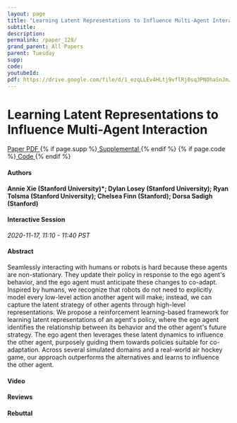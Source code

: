 ```yaml
---
layout: page
title: "Learning Latent Representations to Influence Multi-Agent Interaction"
subtitle: 
description:
permalink: /paper_128/
grand_parent: All Papers
parent: Tuesday
supp: 
code: 
youtubeId: 
pdf: https://drive.google.com/file/d/1_ezqLLEv4HLtj9vflRj0sq3PNOhaSnJm/view
---
```


# Learning Latent Representations to Influence Multi-Agent Interaction

<a href="https://drive.google.com/file/d/1_ezqLLEv4HLtj9vflRj0sq3PNOhaSnJm/view" target="_blank" rel="noopener noreferrer" class="btn btn-blue"><i class="fa fa-file-text-o" aria-hidden="true"></i> Paper PDF </a> {% if page.supp %}<a href="" target="_blank" rel="noopener noreferrer" class="btn btn-green"><i class="fa fa-file-text-o" aria-hidden="true"></i> Supplemental </a>{% endif %} {% if page.code %}<a href="" target="_blank" rel="noopener noreferrer" class="btn btn-green"><i class="fa fa-github" aria-hidden="true"></i> Code </a>{% endif %} 

#### Authors
**Annie Xie (Stanford University)*; Dylan Losey (Stanford University); Ryan Tolsma (Stanford University); Chelsea Finn (Stanford); Dorsa Sadigh (Stanford)**

#### Interactive Session
*2020-11-17, 11:10 - 11:40 PST*

#### Abstract
Seamlessly interacting with humans or robots is hard because these agents are non-stationary. They update their policy in response to the ego agent's behavior, and the ego agent must anticipate these changes to co-adapt. Inspired by humans, we recognize that robots do not need to explicitly model every low-level action another agent will make; instead, we can capture the latent strategy of other agents through high-level representations. We propose a reinforcement learning-based framework for learning latent representations of an agent's policy, where the ego agent identifies the relationship between its behavior and the other agent's future strategy. The ego agent then leverages these latent dynamics to influence the other agent, purposely guiding them towards policies suitable for co-adaptation. Across several simulated domains and a real-world air hockey game, our approach outperforms the alternatives and learns to influence the other agent.

#### Video 

#### Reviews

#### Rebuttal

